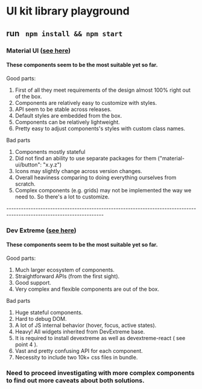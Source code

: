 # UI kit library playground 

## run ``` npm install && npm start```

### Material UI ([see here](https://github.com/AV29/UI-kit-playground/blob/master/src/components/MaterialUI/MaterialUI.jsx)) 

#### These components seem to be the most suitable yet so far. 

Good parts: 
1) First of all they meet requirements of the design almost 100% right out of the box.
2) Components are relatively easy to customize with styles.
3) API seem to be stable across releases.
4) Default styles are embedded from the box.
5) Components can be relatively lightweight.
6) Pretty easy to adjust components's styles with custom class names.

Bad parts
1) Components mostly stateful
2) Did not find an ability to use separate packages for them ("material-ui/button": "x.y.z")
3) Icons may slightly change across version changes.
4) Overall heaviness comparing to doing everything ourselves from scratch.
5) Complex components (e.g. grids) may not be implemented the way we need to. So there's a lot to customize.

*----------------------------------------------------------------------------------------------------------------------*

### Dev Extreme ([see here](https://github.com/AV29/UI-kit-playground/blob/master/src/components/DevExtreme/DevExtreme.jsx))

#### These components seem to be the most suitable yet so far. 

Good parts: 
1) Much larger ecosystem of components.
2) Straightforward APIs (from the first sight).
3) Good support.
4) Very complex and flexible components are out of the box.

Bad parts
1) Huge stateful components.
2) Hard to debug DOM.
3) A lot of JS internal behavior (hover, focus, active states).
4) Heavy! All widgets inherited from DevExtreme base.
5) It is required to install devextreme as well as devextreme-react ( see point 4 ).
5) Vast and pretty confusing API for each component.
6) Necessity to include two 10k+ css files in bundle.  


### Need to proceed investigating with more complex components to find out more caveats about both solutions.